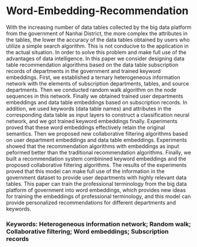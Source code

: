 # Word-Embedding-Recommendation
With the increasing number of data tables collected by the big data platform from the government of Nanhai District, the more complex the attributes in the tables, the lower the accuracy of the data tables obtained by users who utilize a simple search algorithm. This is not conducive to the application in the actual situation. In order to solve this problem and make full use of the advantages of data intelligence. In this paper we consider designing data table recommendation algorithms based on the data table subscription records of departments in the government and trained keyword embeddings. First, we established a ternary heterogeneous information network with the elements of subscription departments, tables, and source departments. Then we conducted random walk algorithm on the node sequences in this network. Finally we obtained trained user departments embeddings and data table embeddings based on subscription records. In addition, we used keywords (data table names) and attributes in the corresponding data table as input layers to construct a classification neural network, and we got trained keyword embeddings finally. Experiments proved that these word embeddings effectively retain the original semantics. Then we proposed new collaborative filtering algorithms based on user department embeddings and data table embeddings. Experiments showed that the recommendation algorithms with embeddings as input peformed better than the traditional recommendation algorithms. Finally, we built a recommendation system combinined keyword embeddings and the proposed collaborative filtering algorithms. The results of the experiments proved that this model can make full use of the information in the government dataset to provide user departments with highly relevant data tables. This paper can train the professional terminology from the big data platform of government into word embeddings, which provides new ideas for training the embeddings of professional terminology, and this model can provide personalized recommendations for different departments and keywords.
### Keywords: Heterogeneous information network; Random walk; Collaborative filtering; Word embeddings; Subscription records
